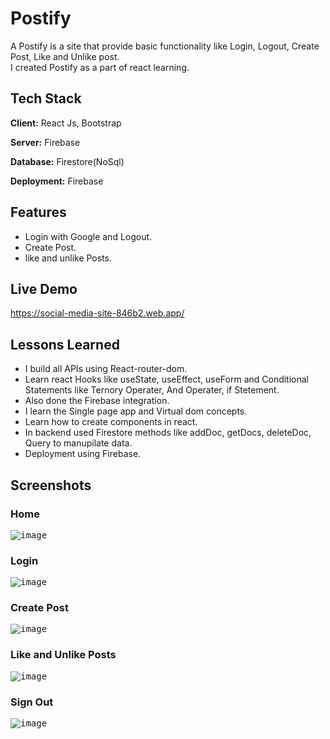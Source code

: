 # Postify 
   A Postify is a site that provide basic functionality like Login, Logout, Create Post, Like and Unlike post.<br/> I created Postify as a part of react learning.

## Tech Stack

**Client:** React Js, Bootstrap

**Server:** Firebase

**Database:** Firestore(NoSql)

**Deployment:** Firebase

## Features
- Login with Google and Logout.
- Create Post.
- like and unlike Posts.

## Live Demo
https://social-media-site-846b2.web.app/

## Lessons Learned

- I build all APIs using React-router-dom.
- Learn react Hooks like useState, useEffect, useForm and Conditional Statements like Ternory Operater, And Operater, if Stetement.
- Also done the Firebase integration.
- I learn the Single page app and Virtual dom concepts.
- Learn how to create components in react.
- In backend used Firestore methods like addDoc, getDocs, deleteDoc, Query to manupilate data.
- Deployment using Firebase.

## Screenshots

### Home
<kbd>![image](https://github.com/Nimisha-Mavar/Social-Media-Site/assets/112267753/1f8b99b3-81ae-4e15-bdf0-a034c72ce4e5)
</kbd>

### Login
<kbd>![image](https://github.com/Nimisha-Mavar/Social-Media-Site/assets/112267753/62ec0759-c7fd-4bbc-9b49-63960551e471)
</kbd>

### Create Post
<kbd>![image](https://github.com/Nimisha-Mavar/Social-Media-Site/assets/112267753/826f91b7-d25c-4c29-8d22-6e6745670b2c)
</kbd>

### Like and Unlike Posts
<kbd>![image](https://github.com/Nimisha-Mavar/Social-Media-Site/assets/112267753/9ebdaa52-30d7-4524-9f56-0c188920c091)
</kbd>

### Sign Out
<kbd>![image](https://github.com/Nimisha-Mavar/Social-Media-Site/assets/112267753/c5aeddd6-ed09-4964-bc46-0917deaf852d)</kbd>
